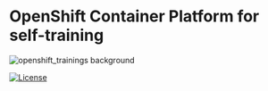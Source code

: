# OpenShift Container Platform for self-training

![openshift_trainings background](https://github.com/bysnupy/openshift_training/images/readme__background_yokohama.jpg)

[![License](https://i.creativecommons.org/l/by-nc-nd/4.0/88x31.png)](http://creativecommons.org/licenses/by-nc-nd/4.0/)
